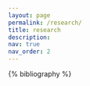 ```yaml
---
layout: page
permalink: /research/
title: research
description: 
nav: true
nav_order: 2
---
```


<div class="publications">

{% bibliography %}


</div>